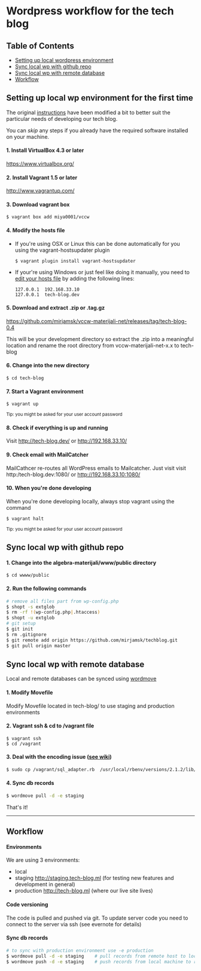 Wordpress workflow for the tech blog
=====================================

Table of Contents
-----------------
+ [Setting up local wordpress environment](#setting-up-local-wp-environment-for-the-first-time)  
+ [Sync local wp with github repo](#sync-local-wp-with-github-repo)  
+ [Sync local wp with remote database](#sync-local-wp-with-remote-database)  
+ [Workflow](#workflow)  


Setting up local wp environment for the first time
--------------------------------------------------
The original [instructions](http://vccw.cc/) have been modified a bit to better suit the particular needs of developing our tech blog.

You can *skip* any steps if you already have the required software installed on your machine. 


#### 1. Install VirtualBox 4.3 or later
https://www.virtualbox.org/

#### 2. Install Vagrant 1.5 or later
http://www.vagrantup.com/

#### 3. Download vagrant box
```
$ vagrant box add miya0001/vccw
```

#### 4. Modify the hosts file
+ If you're using OSX or Linux this can be done automatically for you using the vagrant-hostsupdater plugin 

    ```
    $ vagrant plugin install vagrant-hostsupdater
    ```
+ If your're using Windows or just feel like doing it manually, you need to [edit your hosts file][edit-hosts] by adding the following lines:

 	```
	127.0.0.1  192.168.33.10  
	127.0.0.1  tech-blog.dev
	```

#### 5. Download and extract .zip or .tag.gz
https://github.com/mirjamsk/vccw-materijali-net/releases/tag/tech-blog-0.4

This will be your development directory so extract the .zip into a meaningful location and rename the root directory from vccw-materijali-net-x.x to tech-blog

#### 6. Change into the new directory
```
$ cd tech-blog
```

#### 7. Start a Vagrant environment
```
$ vagrant up
```
<sup>Tip: you might be asked for your user account password</sup>

#### 8. Check if everything is up and running
Visit http://tech-blog.dev/ or http://192.168.33.10/

#### 9. Check email with MailCatcher
MailCathcer re-routes all WordPress emails to Mailcatcher.
Just visit visit http:/tech-blog.dev:1080/ or http://192.168.33.10:1080/

#### 10. When you're done developing
When you're done developing locally, always stop vagrant using the command 
```
$ vagrant halt
```
<sup>Tip: you might be asked for your user account password</sup>


Sync local wp with github repo
------------------------------
#### 1. Change into the algebra-materijali/www/public directory
```
$ cd wwww/public
```
#### 2. Run the following commands
```bash
# remove all files part from wp-config.php
$ shopt -s extglob
$ rm -rf !(wp-config.php|.htaccess)
$ shopt -u extglob
# git setup
$ git init
$ rm .gitignore
$ git remote add origin https://github.com/mirjamsk/techblog.git
$ git pull origin master
```

Sync local wp with remote database
----------------------------------
Local and remote databases can be synced using [wordmove](https://github.com/welaika/wordmove)
#### 1. Modify Movefile
Modify Movefile located in tech-blog/ to use staging and production environments

#### 2. Vagrant ssh & cd to /vagrant file
```
$ vagrant ssh
$ cd /vagrant
```
#### 3. Deal with the encoding issue ([see wiki][wordmove-encoding-fix-wiki])
```bash
$ sudo cp /vagrant/sql_adapter.rb  /usr/local/rbenv/versions/2.1.2/lib/ruby/gems/2.1.0/gems/wordmove-1.2.0/lib/wordmove/sql_adapter.rb
```

#### 4. Sync db records 
```bash
$ wordmove pull -d -e staging	
```
That's it!

---

Workflow
----------------------------------
#### Environments
We are using 3 environments:
+ local
+ staging http://staging.tech-blog.ml (for testing new features and development in general)
+ production http://tech-blog.ml (where our live site lives)

#### Code versioning
The code is pulled and pushed via git.
To update server code you need to connect to the server via ssh (see evernote for details)

#### Sync db records 
```bash
# to sync with production environment use -e production
$ wordmove pull -d -e staging	 # pull records from remote host to local machine
$ wordmove push -d -e staging	 # push records from local machine to remote host
```


[edit-hosts]: http://www.rackspace.com/knowledge_center/article/modify-your-hosts-file
[wordmove-encoding-fix-wiki]:https://github.com/mirjamsk/vccw-materijali-net/wiki/Known-errors,-issues-&-fixes#encoding-error

